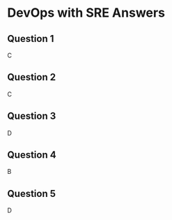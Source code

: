 
# DevOps with SRE Answers

## Question 1

C

## Question 2

C

## Question 3

D

## Question 4

B

## Question 5

D
